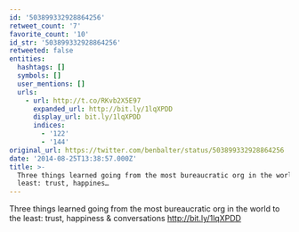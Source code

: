 ```yaml
---
id: '503899332928864256'
retweet_count: '7'
favorite_count: '10'
id_str: '503899332928864256'
retweeted: false
entities:
  hashtags: []
  symbols: []
  user_mentions: []
  urls:
    - url: http://t.co/RKvb2X5E97
      expanded_url: http://bit.ly/1lqXPDD
      display_url: bit.ly/1lqXPDD
      indices:
        - '122'
        - '144'
original_url: https://twitter.com/benbalter/status/503899332928864256
date: '2014-08-25T13:38:57.000Z'
title: >-
  Three things learned going from the most bureaucratic org in the world to the
  least: trust, happines…
---
```


Three things learned going from the most bureaucratic org in the world to the least: trust, happiness &amp; conversations http://bit.ly/1lqXPDD